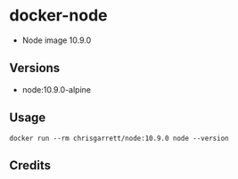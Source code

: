# docker-node

* Node image 10.9.0

## Versions
- node:10.9.0-alpine

## Usage

```docker run --rm chrisgarrett/node:10.9.0 node --version```

## Credits
